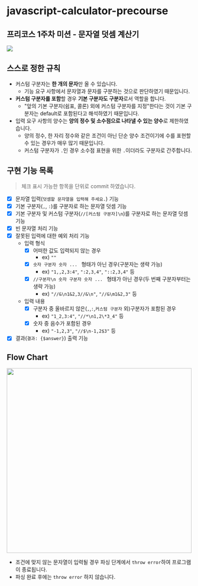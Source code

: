 # javascript-calculator-precourse
## 프리코스 1주차 미션 - 문자열 덧셈 계산기

<img src = "https://velog.velcdn.com/images/seungineer/post/148339a9-1614-4b27-a178-0b170db862d7/image.gif">

## 스스로 정한 규칙

- 커스텀 구분자는 **한 개의 문자**만 올 수 있습니다.
  - 기능 요구 사항에서 문자열과 문자를 구분하는 것으로 판단하였기 때문입니다.
- **커스텀 구분자를 포함**할 경우 **기본 구분자도 구분자**로서 역할을 합니다.
  - "앞의 기본 구분자(쉼표, 콜론) 외에 커스텀 구분자를 지정"한다는 것이 기본 구분자는 default로 포함된다고 해석하였기 때문입니다.
- 입력 요구 사항의 양수는 **양의 정수 및 소수점으로 나타낼 수 있는 양수**로 제한하였습니다.
  - 양의 정수, 한 자리 정수와 같은 조건이 아닌 단순 양수 조건이기에 수를 표현할 수 있는 경우가 매우 많기 때문입니다.
  - 커스텀 구분자가 `.`인 경우 소수점 표현을 위한 `.`이더라도 구분자로 간주합니다.

## 구현 기능 목록

> 체크 표시 가능한 항목을 단위로 commit 하였습니다.

- [x] 문자열 입력(`덧셈할 문자열을 입력해 주세요.`) 기능
- [x] 기본 구분자(`,`, `:`)를 구분자로 하는 문자열 덧셈 기능
- [x] 기본 구분자 및 커스텀 구분자(`//[커스텀 구분자]\n`)를 구분자로 하는 문자열 덧셈 기능
- [x] 빈 문자열 처리 기능
- [x] 잘못된 입력에 대한 예외 처리 기능
  - 입력 형식
    - [x] 어떠한 값도 입력되지 않는 경우
      - ex) `""`
    - [x] `숫자 구분자 숫자 ... ` 형태가 아닌 경우(구분자는 생략 가능)
      - ex) `"1,,2,3:4"`, `":2,3,4"`, `"::2,3,4"` 등
    - [x] `//구분자\n 숫자 구분자 숫자 ... ` 형태가 아닌 경우(두 번째 구분자부터는 생략 가능)
      - ex) `"//&\n1&2,3//&\n"`, `"//&\m1&2,3"` 등
  - 입력 내용
    - [x] 구분자 중 올바르지 않은(`,`,`:`,`커스텀 구분자` 외)구분자가 포함된 경우
      - ex) `"1_2,3:4"`, `"//*\n1,2\*3_4"` 등
    - [x] 숫자 중 음수가 포함된 경우
      - ex) `"-1,2,3"`, `"//$\n-1,2$3"` 등
- [x] 결과(`결과: {$answer}`) 출력 기능

## Flow Chart
<p align = "left">
<img src="https://velog.velcdn.com/images/seungineer/post/097c278a-c9cf-415c-aa75-43d40862d051/image.png", width = "500px">
<p>

- 조건에 맞지 않는 문자열이 입력될 경우 파싱 단계에서 `throw error`하여 프로그램이 종료됩니다.
- 파싱 완료 후에는 `throw error` 하지 않습니다.